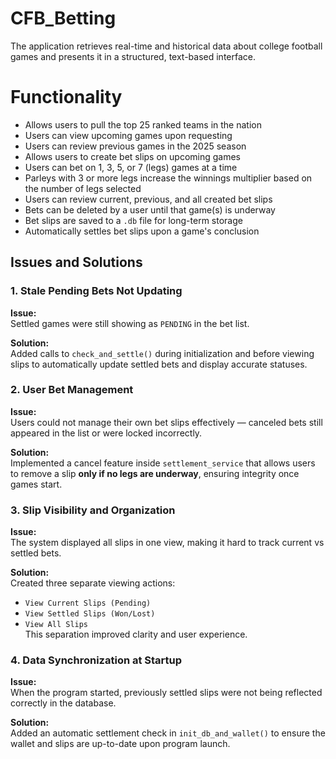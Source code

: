 # CFB_Betting
The application retrieves real-time and historical data about college football games and presents it in a structured, text-based interface.

# Functionality
* Allows users to pull the top 25 ranked teams in the nation  
* Users can view upcoming games upon requesting  
* Users can review previous games in the 2025 season  
* Allows users to create bet slips on upcoming games  
* Users can bet on 1, 3, 5, or 7 (legs) games at a time  
* Parleys with 3 or more legs increase the winnings multiplier based on the number of legs selected  
* Users can review current, previous, and all created bet slips  
* Bets can be deleted by a user until that game(s) is underway  
* Bet slips are saved to a `.db` file for long-term storage  
* Automatically settles bet slips upon a game's conclusion  

## Issues and Solutions

### 1. **Stale Pending Bets Not Updating**
**Issue:**  
Settled games were still showing as `PENDING` in the bet list.  

**Solution:**  
Added calls to `check_and_settle()` during initialization and before viewing slips to automatically update settled bets and display accurate statuses.

### 2. **User Bet Management**
**Issue:**  
Users could not manage their own bet slips effectively — canceled bets still appeared in the list or were locked incorrectly.  

**Solution:**  
Implemented a cancel feature inside `settlement_service` that allows users to remove a slip **only if no legs are underway**, ensuring integrity once games start.

### 3. **Slip Visibility and Organization**
**Issue:**  
The system displayed all slips in one view, making it hard to track current vs settled bets.  

**Solution:**  
Created three separate viewing actions:
- `View Current Slips (Pending)`
- `View Settled Slips (Won/Lost)`
- `View All Slips`  
This separation improved clarity and user experience.

### 4. **Data Synchronization at Startup**
**Issue:**  
When the program started, previously settled slips were not being reflected correctly in the database.  

**Solution:**  
Added an automatic settlement check in `init_db_and_wallet()` to ensure the wallet and slips are up-to-date upon program launch.

